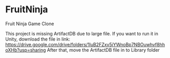 # FruitNinja
Fruit Ninja Game Clone

This project is missing ArtifactDB due to large file. 
If you want to run it in Unity, download the file in link: 
https://drive.google.com/drive/folders/1luB2FZxv5iYWnoBp7NBOuwhvf8hhoXHb?usp=sharing
After that, move the ArtifactDB file in to Library folder
